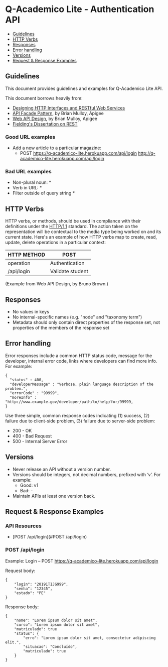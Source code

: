 # Q-Academico Lite - Authentication API

* [Guidelines](#guidelines)
* [HTTP Verbs](#http-verbs)
* [Responses](#responses)
* [Error handling](#error-handling)
* [Versions](#versions)
* [Request & Response Examples](#request--response-examples)

## Guidelines

This document provides guidelines and examples for Q-Academico Lite API.

This document borrows heavily from:
* [Designing HTTP Interfaces and RESTful Web Services](https://www.youtube.com/watch?v=zEyg0TnieLg)
* [API Facade Pattern](http://apigee.com/about/resources/ebooks/api-fa%C3%A7ade-pattern), by Brian Mulloy, Apigee
* [Web API Design](http://pages.apigee.com/web-api-design-ebook.html), by Brian Mulloy, Apigee
* [Fielding's Dissertation on REST](http://www.ics.uci.edu/~fielding/pubs/dissertation/top.htm)

### Good URL examples
* Add a new article to a particular magazine:
    * POST https://q-academico-lite.herokuapp.com/api/login
           http://q-academico-lite.herokuapp.com/api/login

### Bad URL examples
* Non-plural noun:
    * 
* Verb in URL:
    * 
* Filter outside of query string
    * 

## HTTP Verbs

HTTP verbs, or methods, should be used in compliance with their definitions under the [HTTP/1.1](http://www.w3.org/Protocols/rfc2616/rfc2616-sec9.html) standard.
The action taken on the representation will be contextual to the media type being worked on and its current state. Here's an example of how HTTP verbs map to create, read, update, delete operations in a particular context:

| HTTP METHOD | POST            |
| ----------- | --------------- | 
| operation   | Authentication  | 
| /api/login  | Validate student|

(Example from Web API Design, by Bruno Brown.)

## Responses

* No values in keys
* No internal-specific names (e.g. "node" and "taxonomy term")
* Metadata should only contain direct properties of the response set, not properties of the members of the response set


## Error handling

Error responses include a common HTTP status code, message for the developer, internal error code, links where developers can find more info. For example:

    {
      "status" : 400,
      "developerMessage" : "Verbose, plain language description of the problem.",
      "errorCode" : "99999",
      "moreInfo" : "http://www.example.gov/developer/path/to/help/for/99999,
    }

Use three simple, common response codes indicating (1) success, (2) failure due to client-side problem, (3) failure due to server-side problem:
* 200 - OK
* 400 - Bad Request
* 500 - Internal Server Error


## Versions

* Never release an API without a version number.
* Versions should be integers, not decimal numbers, prefixed with ‘v’. For example:
    * Good: v1
    * Bad: -
* Maintain APIs at least one version back.

## Request & Response Examples


### API Resources

  - [POST /api/login](#POST /api/login)


### POST /api/login

Example: Login – POST  https://q-academico-lite.herokuapp.com/api/login

Request body:

    {
        "login": "20191TIJG999",
        "senha": "12345",
        "estado": "PE"
    }
    
Response body:

    {
        "nome": "Lorem ipsum dolor sit amet",
        "curso": "Lorem ipsum dolor sit amet",
        "matriculado": true
        "status": {
            "erro": "Lorem ipsum dolor sit amet, consectetur adipiscing elit.",
            "situacao": "Concluído",
            "matriculado": true
        }
    }
